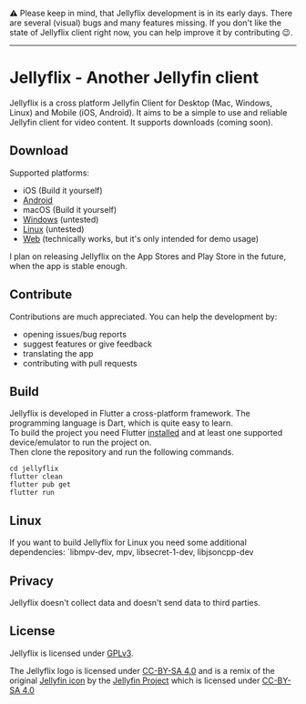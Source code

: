 ⚠️ Please keep in mind, that Jellyflix development is in its early days. There are several (visual) bugs and many features missing. If you don't like the state of Jellyflix client right now, you can help improve it by contributing 😉.

---

# Jellyflix - Another Jellyfin client

Jellyflix is a cross platform Jellyfin Client for Desktop (Mac, Windows, Linux) and Mobile (iOS, Android). It aims to be a simple to use and reliable Jellyfin client for video content. It supports downloads (coming soon).

## Download

Supported platforms:
- iOS (Build it yourself)
- [Android](https://github.com/jellyflix-app/jellyflix/releases/latest/download/jellyflix.apk)
- macOS (Build it yourself)
- [Windows](https://github.com/jellyflix-app/jellyflix/releases/latest/download/jellyflix-windows.zip) (untested)
- [Linux](https://github.com/jellyflix-app/jellyflix/releases/latest/download/jellyflix-linux.zip) (untested)
- [Web](https://jellyflix.kiejon.com) (technically works, but it's only intended for demo usage)

I plan on releasing Jellyflix on the App Stores and Play Store in the future, when the app is stable enough.

## Contribute
Contributions are much appreciated. You can help the development by:
- opening issues/bug reports
- suggest features or give feedback
- translating the app
- contributing with pull requests

## Build
Jellyflix is developed in Flutter a cross-platform framework. The programming language is Dart, which is quite easy to learn. <br>
To build the project you need Flutter [installed](https://docs.flutter.dev/get-started/install) and at least one supported device/emulator to run the project on. <br>
Then clone the repository and run the following commands.
```
cd jellyflix
flutter clean
flutter pub get
flutter run
```

## Linux
If you want to build Jellyflix for Linux you need some additional dependencies: `libmpv-dev, mpv, libsecret-1-dev, libjsoncpp-dev

## Privacy
Jellyflix doesn't collect data and doesn't send data to third parties.

## License
Jellyflix is licensed under [GPLv3](LICENSE).

The Jellyflix logo is licensed under [CC-BY-SA 4.0](https://creativecommons.org/licenses/by-sa/4.0/) and is a remix of the original [Jellyfin icon](https://github.com/jellyfin/jellyfin-ux/blob/master/branding/SVG/icon-transparent.svg) by the [Jellyfin Project](https://jellyfin.org/) which is licensed under [CC-BY-SA 4.0](https://github.com/jellyfin/jellyfin-ux/blob/master/LICENSE)